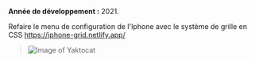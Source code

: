 **Année de développement :** 2021.</br>

Refaire le menu de configuration de l'Iphone avec le système de grille en CSS https://iphone-grid.netlify.app/
> ![Image of Yaktocat](https://user-images.githubusercontent.com/77897283/126185805-8a58063a-dafd-4179-be5a-62bd096051c6.png)